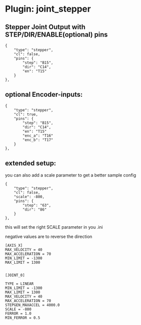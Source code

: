 # Plugin: joint_stepper

## Stepper Joint Output with STEP/DIR/ENABLE(optional) pins

```
{
    "type": "stepper",
    "cl": false,
    "pins": {
        "step": "B15",
        "dir": "C14",
        "en": "T15"
    }
},
```

## optional Encoder-inputs:

```
{
    "type": "stepper",
    "cl": true,
    "pins": {
        "step": "B15",
        "dir": "C14",
        "en": "T15"
        "enc_a": "T16"
        "enc_b": "T17"
    }
},
```

##  extended setup:

you can also add a scale parameter to get a better sample config

```
{
    "type": "stepper",
    "cl": false,
    "scale": -800,
    "pins": {
        "step": "63",
        "dir": "86"
    }
},
```

this will set the right SCALE parameter in you .ini

negative values are to reverse the direction

```
[AXIS_X]
MAX_VELOCITY = 40
MAX_ACCELERATION = 70
MIN_LIMIT = -1300
MAX_LIMIT = 1300


[JOINT_0]

TYPE = LINEAR
MIN_LIMIT = -1300
MAX_LIMIT = 1300
MAX_VELOCITY = 40
MAX_ACCELERATION = 70
STEPGEN_MAXACCEL = 4000.0
SCALE = -800
FERROR = 1.0
MIN_FERROR = 0.5
```

